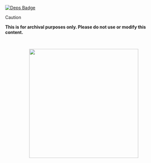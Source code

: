 [![Deps Badge]][Deps]

[Deps Badge]: https://deps.rs/repo/github/harilvfs/carch/status.svg?style=flat-square
[Deps]: https://deps.rs/repo/github/harilvfs/carch

> [!CAUTION]
> **This is for archival purposes only. Please do not use or modify this content.**

<br>

<p align="center">
<a href="https://discord.com/invite/8NJWstnUHd">
<img src="https://invidget.switchblade.xyz/8NJWstnUHd" width="350">
</a>
</p>
